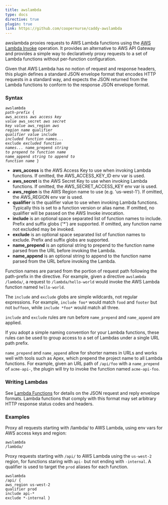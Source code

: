 ```yaml
---
title: awslambda
type: docs
directive: true
plugin: true
link: https://github.com/coopernurse/caddy-awslambda
---
```


awslambda proxies requests to AWS Lambda functions using the
[AWS Lambda Invoke](http://docs.aws.amazon.com/lambda/latest/dg/API_Invoke.html) operation.
It provides an alternative to AWS API Gateway and provides a simple way to declaratively proxy
requests to a set of Lambda functions without per-function configuration.

Given that AWS Lambda has no notion of request and response headers, this plugin defines a standard
JSON envelope format that encodes HTTP requests in a standard way, and expects the JSON returned from
the Lambda functions to conform to the response JSON envelope format.

### Syntax

<code class="block"><span class="hl-directive">awslambda</span> <span class="hl-arg"><i>path-prefix</i></span> {
    <span class="hl-subdirective">aws_access</span>    <i>aws access key value</i>
    <span class="hl-subdirective">aws_secret</span>    <i>aws secret key value</i>
    <span class="hl-subdirective">aws_region</span>    <i>aws region name</i>
    <span class="hl-subdirective">qualifier</span>     <i>qualifier value</i>
    <span class="hl-subdirective">include</span>       <i>included function names...</i>
    <span class="hl-subdirective">exclude</span>       <i>excluded function names...</i>
    <span class="hl-subdirective">name_prepend</span>  <i>string to prepend to function name</i>
    <span class="hl-subdirective">name_append</span>   <i>string to append to function name</i>
}</code>

*   **aws_access** is the AWS Access Key to use when invoking Lambda functions. If omitted, the AWS_ACCESS_KEY_ID env var is used.
*   **aws_secret** is the AWS Secret Key to use when invoking Lambda functions. If omitted, the AWS_SECRET_ACCESS_KEY env var is used.
*   **aws_region** is the AWS Region name to use (e.g. 'us-west-1'). If omitted, the AWS_REGION env var is used.
*   **qualifier** is the qualifier value to use when invoking Lambda functions. Typically this is set to a function version or alias name. If omitted, no qualifier will be passed on the AWS Invoke invocation.
*   **include** is an optional space separated list of function names to include. Prefix and suffix globs ('*') are supported. If omitted, any function name not excluded may be invoked.
*   **exclude** is an optional space separated list of function names to exclude. Prefix and suffix globs are supported.
*   **name_prepend** is an optional string to prepend to the function name parsed from the URL before invoking the Lambda.
*   **name_append** is an optional string to append to the function name parsed from the URL before invoking the Lambda.

Function names are parsed from the portion of request path following the path-prefix in the
directive. For example, given a directive `awslambda /lambda/`, a request to `/lambda/hello-world`
would invoke the AWS Lambda function named `hello-world`.

The `include` and `exclude` globs are simple wildcards, not regular expressions.
For example, `include foo*` would match `food` and `footer` but not `buffoon`, while
`include *foo*` would match all three.

`include` and `exclude` rules are run before `name_prepend` and `name_append` are applied.

If you adopt a simple naming convention for your Lambda functions, these rules can be used to
group access to a set of Lambdas under a single URL path prefix.

`name_prepend` and `name_append` allow for shorter names in URLs and works well with tools such
as Apex, which prepend the project name to all Lambda functions. For example, given an URL path
of `/api/foo` with a `name_prepend` of `acme-api-`, the plugin will try to invoke the function
named `acme-api-foo`.

### Writing Lambdas

See [Lambda Functions](/docs/awslambda-functions) for details on the JSON request and reply
envelope formats. Lambda functions that comply with this format may set arbitrary HTTP response
status codes and headers.

### Examples

Proxy all requests starting with /lambda/ to AWS Lambda, using env vars for AWS access keys and region:

<code class="block"><span class="hl-directive">awslambda</span> <span class="hl-arg">/lambda/</span></code>

Proxy requests starting with `/api/` to AWS Lambda using the `us-west-2` region, for functions staring with `api-` but not ending with `-internal`. A qualifier is used to target the `prod` aliases for each function.

<code class="block"><span class="hl-directive">awslambda</span> <span class="hl-arg">/api/</span> {
    <span class="hl-subdirective">aws_region</span>  us-west-2
    <span class="hl-subdirective">qualifier</span>   prod
    <span class="hl-subdirective">include</span>     api-*
    <span class="hl-subdirective">exclude</span>     *-internal
}</code>
    

